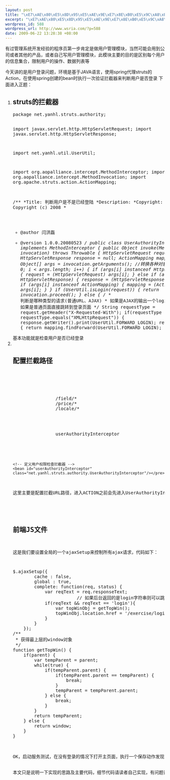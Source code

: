```yaml
--- 
layout: post
title: "\xE7\xAE\x80\xE5\x8D\x95\xE5\xAE\x9E\xE7\x8E\xB0\xE5\x9C\xA8\xE5\x9F\xBA\xE4\xBA\x8EJava\xE7\x9A\x84AJAX\xE7\x8E\xAF\xE5\xA2\x83\xE4\xB8\x8B\xE6\x9C\xAA\xE7\x99\xBB\xE5\xBD\x95\xE8\x87\xAA\xE5\x8A\xA8\xE8\xB7\xB3\xE8\xBD\xAC\xE6\xB5\x81\xE7\xA8\x8B\xE8\xAF\xA6\xE8\xA7\xA3(spring\xE4\xBB\xA3\xE7\x90\x86struts\xE7\x9A\x84action)"
excerpt: "\xE7\xAE\x80\xE5\x8D\x95\xE5\xAE\x9E\xE7\x8E\xB0\xE5\x9C\xA8\xE5\x9F\xBA\xE4\xBA\x8EJava\xE7\x9A\x84AJAX\xE7\x8E\xAF\xE5\xA2\x83\xE4\xB8\x8B\xE6\x9C\xAA\xE7\x99\xBB\xE5\xBD\x95\xE8\x87\xAA\xE5\x8A\xA8\xE8\xB7\xB3\xE8\xBD\xAC\xE6\xB5\x81\xE7\xA8\x8B\xE8\xAF\xA6\xE8\xA7\xA3"
wordpress_id: 588
wordpress_url: http://www.wsria.com/?p=588
date: 2009-06-22 13:28:38 +08:00
---
```

有过管理系统开发经验的程序员第一步肯定是做用户管理模块，当然可能会用到公司或者其他的产品，或者自己写用户管理模块，此模块主要的目的是区别每个用户的信息集合，限制用户的操作、数据列表等

今天讲的是用户登录问题，环境是基于JAVA语言，使用spring代理struts的Action，在使用spring创建的bean时执行一次验证拦截器来判断用户是否登录
下面进入正题：
<!--more-->
<ol>
	<li>
<h2>struts的拦截器</h2>
<pre class="brush: java" line="1">package net.yanhl.struts.authority;

import javax.servlet.http.HttpServletRequest;
import javax.servlet.http.HttpServletResponse;

import net.yanhl.util.UserUtil;

import org.aopalliance.intercept.MethodInterceptor;
import org.aopalliance.intercept.MethodInvocation;
import org.apache.struts.action.ActionMapping;

/**
 *Title: 判断用户是不是已经登陆
 *Description:
 *Copyright: Copyright (c) 2008
 *
 * @author 闫洪磊
 * @version 1.0.0.20080523
 */
public class UserAuthorityInterceptor implements MethodInterceptor {
	public Object invoke(MethodInvocation invocation) throws Throwable {
		HttpServletRequest request = null;
		HttpServletResponse response = null;
		ActionMapping mapping = null;
		Object[] args = invocation.getArguments();
		//转换各种对象
		for (int i = 0; i &lt; args.length; i++) {
			if (args[i] instanceof HttpServletRequest) {
				request = (HttpServletRequest) args[i];
			} else if (args[i] instanceof HttpServletResponse) {
				response = (HttpServletResponse) args[i];
			} else if (args[i] instanceof ActionMapping) {
				mapping = (ActionMapping) args[i];
			}
		}
		if (UserUtil.isLogin(request)) {
			return invocation.proceed();
		} else {
			/*
			 * 判断是哪种类型的请求(普通URL、AJAX)
			 * 如果是AJAX的输出一个login字符串
			 * 如果是普通页面直接跳转到登录页面
			*/
			String requestType = request.getHeader("X-Requested-With");
			if(requestType != null &amp;&amp; requestType.equals("XMLHttpRequest")) {
				response.getWriter().print(UserUtil.FORWARD_LOGIN);
				return null;
			} else {
				return mapping.findForward(UserUtil.FORWARD_LOGIN);
			}
		}
	}
}</pre>
基本功能就是检查用户是否已经登录</li>
	<li>
<h2>配置拦截路径</h2>
<pre class="brush: xml"><!--  用户权限拦截器生成代理  -->
    <bean class="org.springframework.aop.framework.autoproxy.BeanNameAutoProxyCreator">
    	<property name="beanNames">
            <list>
               <!-- 需要拦截检查用户登录的action，这些action已经在 spring配置 -->
            	<value>/field/*</value>
            	<value>/price/*</value>
            	<value>/locale/*</value>
            </list>
	    </property>
        <property name="interceptorNames">
            <list>
                <value>userAuthorityInterceptor</value> 
            </list>
        </property>
    </bean>

    <!-- 定义用户权限检查拦截器 -->
	<bean id="userAuthorityInterceptor" class="net.yanhl.struts.authority.UserAuthorityInterceptor"/></pre>
这里主要是配置拦截URL路径，进入ACTION之前会先进入UserAuthorityInterceptor判断用户是否登录
</li>
<li>
<h2>前端JS文件</h2>
<pre>
这是我们要设置全局的一个ajaxSetup来控制所有ajax请求，代码如下：
</pre>
<pre class="brush: js" line="1">
$.ajaxSetup({
		cache : false,
		global : true,
		complete: function(req, status) {
			var reqText = req.responseText;
                        // 如果后台返回的是login字符串则可以跳转到登录页面
			if(reqText && reqText == 'login'){
				var topWinObj = getTopWin();
				topWinObj.location.href = '/exercise/login.html';
			}
		}
	});
/**
 * 获得最上层的window对象
 */
function getTopWin() {
	if(parent) {
		var tempParent = parent;
		while(true) {
			if(tempParent.parent) {
				if(tempParent.parent == tempParent) {
					break;
				}
				tempParent = tempParent.parent;
			} else {
				break;
			}
		}
		return tempParent;
	} else {
		return window;
	}
}
</pre>
</li>
OK，启动服务测试，在没有登录的情况下打开主页面，执行一个保存动作发现直接跳转到了登录页面


<pre>本文只是说明一下实现的思路及主要代码，细节代码请读者自己实现，有问题请留言或者MSN，谢谢您的关注</pre>


</ol>
